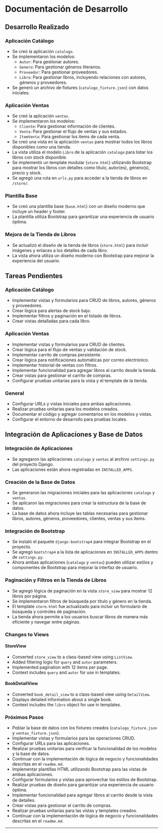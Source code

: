 # Documentación de Desarrollo

## Desarrollo Realizado

### Aplicación Catálogo
- Se creó la aplicación `catalogo`.
- Se implementaron los modelos:
  - `Autor`: Para gestionar autores.
  - `Genero`: Para gestionar géneros literarios.
  - `Proveedor`: Para gestionar proveedores.
  - `Libro`: Para gestionar libros, incluyendo relaciones con autores, géneros y proveedores.
- Se generó un archivo de fixtures (`catalogo_fixture.json`) con datos iniciales.

### Aplicación Ventas
- Se creó la aplicación `ventas`.
- Se implementaron los modelos:
  - `Cliente`: Para gestionar información de clientes.
  - `Venta`: Para gestionar el flujo de ventas y sus estados.
  - `ItemVenta`: Para gestionar los ítems de cada venta.
- Se creó una vista en la aplicación `ventas` para mostrar todos los libros disponibles como una tienda.
- La vista utiliza el modelo `Libro` de la aplicación `catalogo` para listar los libros con stock disponible.
- Se implementó un template modular (`store.html`) utilizando Bootstrap para mostrar los libros con detalles como título, autor(es), género(s), precio y stock.
- Se agregó una ruta en `urls.py` para acceder a la tienda de libros en `/store/`.

### Plantilla Base
- Se creó una plantilla base (`base.html`) con un diseño moderno que incluye un header y footer.
- La plantilla utiliza Bootstrap para garantizar una experiencia de usuario óptima.

### Mejora de la Tienda de Libros
- Se actualizó el diseño de la tienda de libros (`store.html`) para incluir imágenes y enlaces a los detalles de cada libro.
- La vista ahora utiliza un diseño moderno con Bootstrap para mejorar la experiencia del usuario.

## Tareas Pendientes

### Aplicación Catálogo
- Implementar vistas y formularios para CRUD de libros, autores, géneros y proveedores.
- Crear lógica para alertas de stock bajo.
- Implementar filtros y paginación en el listado de libros.
- Crear vistas detalladas para cada libro.

### Aplicación Ventas
- Implementar vistas y formularios para CRUD de clientes.
- Crear lógica para el flujo de ventas y validación de stock.
- Implementar carrito de compras persistente.
- Crear lógica para notificaciones automáticas por correo electrónico.
- Implementar historial de ventas con filtros.
- Implementar funcionalidad para agregar libros al carrito desde la tienda.
- Crear vistas para gestionar el carrito de compras.
- Configurar pruebas unitarias para la vista y el template de la tienda.

### General
- Configurar URLs y vistas iniciales para ambas aplicaciones.
- Realizar pruebas unitarias para los modelos creados.
- Documentar el código y agregar comentarios en los modelos y vistas.
- Configurar el entorno de desarrollo para pruebas locales.

## Integración de Aplicaciones y Base de Datos

### Integración de Aplicaciones
- Se agregaron las aplicaciones `catalogo` y `ventas` al archivo `settings.py` del proyecto Django.
- Las aplicaciones están ahora registradas en `INSTALLED_APPS`.

### Creación de la Base de Datos
- Se generaron las migraciones iniciales para las aplicaciones `catalogo` y `ventas`.
- Se aplicaron las migraciones para crear la estructura de la base de datos.
- La base de datos ahora incluye las tablas necesarias para gestionar libros, autores, géneros, proveedores, clientes, ventas y sus ítems.

### Integración de Bootstrap
- Se instaló el paquete `django-bootstrap4` para integrar Bootstrap en el proyecto.
- Se agregó `bootstrap4` a la lista de aplicaciones en `INSTALLED_APPS` dentro de `settings.py`.
- Ahora ambas aplicaciones (`catalogo` y `ventas`) pueden utilizar estilos y componentes de Bootstrap para mejorar la interfaz de usuario.

### Paginación y Filtros en la Tienda de Libros
- Se agregó lógica de paginación en la vista `store_view` para mostrar 12 libros por página.
- Se implementaron filtros de búsqueda por título y género en la tienda.
- El template `store.html` fue actualizado para incluir un formulario de búsqueda y controles de paginación.
- La tienda ahora permite a los usuarios buscar libros de manera más eficiente y navegar entre páginas.

### Changes to Views

#### StoreView
- Converted `store_view` to a class-based view using `ListView`.
- Added filtering logic for `query` and `autor` parameters.
- Implemented pagination with 12 items per page.
- Context includes `query` and `autor` for use in templates.

#### BookDetailView
- Converted `book_detail_view` to a class-based view using `DetailView`.
- Displays detailed information about a single book.
- Context includes the `libro` object for use in templates.

### Próximos Pasos
- Poblar la base de datos con los fixtures creados (`catalogo_fixture.json` y `ventas_fixture.json`).
- Implementar vistas y formularios para las operaciones CRUD.
- Configurar URLs para las aplicaciones.
- Realizar pruebas unitarias para verificar la funcionalidad de los modelos y la base de datos.
- Continuar con la implementación de lógica de negocio y funcionalidades descritas en el `readme.md`.
- Implementar plantillas HTML utilizando Bootstrap para las vistas de ambas aplicaciones.
- Configurar formularios y vistas para aprovechar los estilos de Bootstrap.
- Realizar pruebas de diseño para garantizar una experiencia de usuario óptima.
- Implementar funcionalidad para agregar libros al carrito desde la vista de detalles.
- Crear vistas para gestionar el carrito de compras.
- Realizar pruebas unitarias para las vistas y templates creados.
- Continuar con la implementación de lógica de negocio y funcionalidades descritas en el `readme.md`.

---
